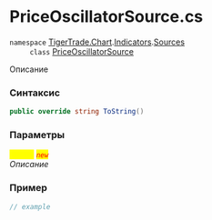 
# PriceOscillatorSource.cs
`namespace` [TigerTrade.Chart](../../../../../TigerTrade.Chart.md).[Indicators](../../../../../TigerTrade.Chart/Indicators.md).[Sources](../../../../../TigerTrade.Chart/Indicators/Sources.md)  
&nbsp;&nbsp;&nbsp;&nbsp;&nbsp;&nbsp;&nbsp;&nbsp;&nbsp;`class` [PriceOscillatorSource](../../PriceOscillatorSource.cs.md)

Описание

### Синтаксис
```csharp
public override string ToString()
```
### Параметры  
<mark style="color:yellow;">`object`</mark> <mark style="color:red;">*`new`*</mark>  
 *Описание*  
  


### Пример  
```csharp
// example
```
                    
                    